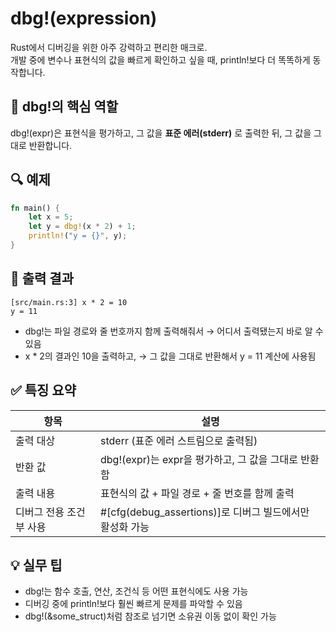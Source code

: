 # dbg!(expression)
Rust에서 디버깅을 위한 아주 강력하고 편리한 매크로.  
개발 중에 변수나 표현식의 값을 빠르게 확인하고 싶을 때, println!보다 더 똑똑하게 동작합니다.

## 🧠 dbg!의 핵심 역할
dbg!(expr)은 표현식을 평가하고,
그 값을 **표준 에러(stderr)** 로 출력한 뒤,
그 값을 그대로 반환합니다.


## 🔍 예제
```rust
fn main() {
    let x = 5;
    let y = dbg!(x * 2) + 1;
    println!("y = {}", y);
}

```
## 🧾 출력 결과
```
[src/main.rs:3] x * 2 = 10
y = 11
```

- dbg!는 파일 경로와 줄 번호까지 함께 출력해줘서
→ 어디서 출력됐는지 바로 알 수 있음
- x * 2의 결과인 10을 출력하고,
→ 그 값을 그대로 반환해서 y = 11 계산에 사용됨

## ✅ 특징 요약
| 항목                  | 설명                                                      |
|-----------------------|-----------------------------------------------------------|
| 출력 대상             | stderr (표준 에러 스트림으로 출력됨)                     |
| 반환 값              | dbg!(expr)는 expr을 평가하고, 그 값을 그대로 반환함       |
| 출력 내용             | 표현식의 값 + 파일 경로 + 줄 번호를 함께 출력             |
| 디버그 전용 조건부 사용 | #[cfg(debug_assertions)]로 디버그 빌드에서만 활성화 가능 |



## 💡 실무 팁
- dbg!는 함수 호출, 연산, 조건식 등 어떤 표현식에도 사용 가능
- 디버깅 중에 println!보다 훨씬 빠르게 문제를 파악할 수 있음
- dbg!(&some_struct)처럼 참조로 넘기면 소유권 이동 없이 확인 가능

